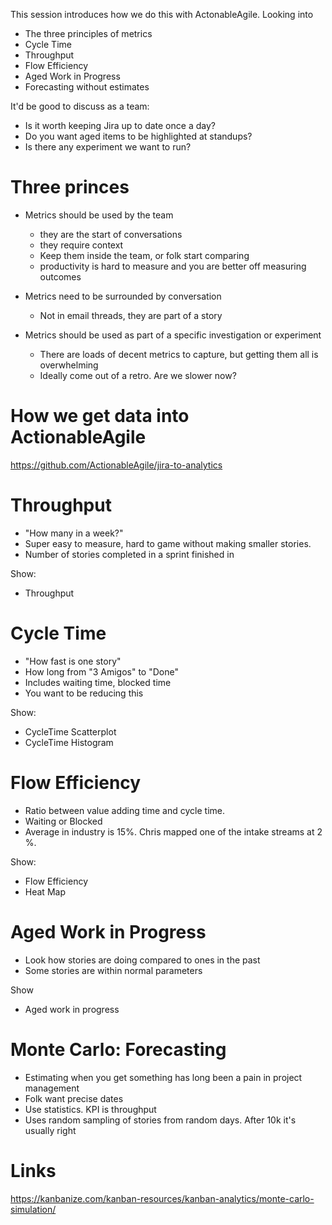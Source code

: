 This session introduces how we do this with ActonableAgile. Looking into

- The three principles of metrics
- Cycle Time
- Throughput
- Flow Efficiency
- Aged Work in Progress
- Forecasting without estimates

It'd be good to discuss as a team:

* Is it worth keeping Jira up to date once a day? 
* Do you want aged items to be highlighted at standups?
* Is there any experiment we want to run?

# Three princes

* Metrics should be used by the team 
  * they are the start of conversations
  * they require context
  * Keep them inside the team, or folk start comparing
  * productivity is hard to measure and you are better off measuring outcomes 

* Metrics need to be surrounded by conversation
  * Not in email threads, they are part of a story

* Metrics should be used as part of a specific investigation or experiment
  * There are loads of decent metrics to capture, but getting them all is overwhelming
  * Ideally come out of a retro. Are we slower now? 

# How we get data into ActionableAgile

https://github.com/ActionableAgile/jira-to-analytics

# Throughput

* "How many in a week?"
* Super easy to measure, hard to game without making smaller stories.
* Number of stories completed in a sprint finished in

Show:

* Throughput

# Cycle Time

* "How fast is one story"
* How long from "3 Amigos" to "Done"
* Includes waiting time, blocked time
* You want to be reducing this

Show:

* CycleTime Scatterplot
* CycleTime Histogram

# Flow Efficiency

* Ratio between value adding time and cycle time.
* Waiting or Blocked
* Average in industry is 15%. Chris mapped one of the intake streams at 2   %.

Show:

* Flow Efficiency
* Heat Map

# Aged Work in Progress

* Look how stories are doing compared to ones in the past
* Some stories are within normal parameters

Show

* Aged work in progress

# Monte Carlo: Forecasting

* Estimating when you get something has long been a pain in project management
* Folk want precise dates
* Use statistics. KPI is throughput
* Uses random sampling of stories from random days. After 10k it's usually right


# Links

https://kanbanize.com/kanban-resources/kanban-analytics/monte-carlo-simulation/

